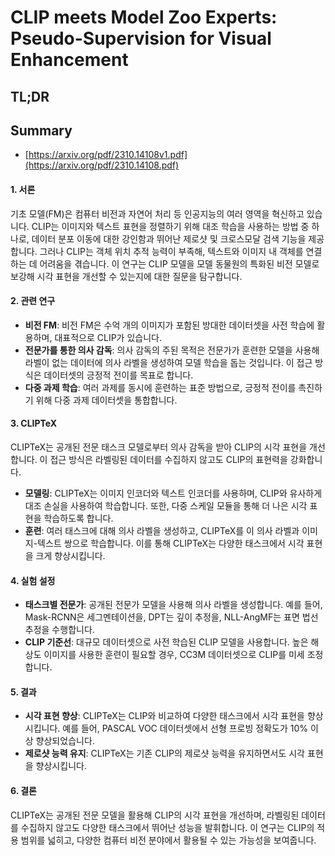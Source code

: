 # CLIP meets Model Zoo Experts: Pseudo-Supervision for Visual Enhancement
## TL;DR
## Summary
- [https://arxiv.org/pdf/2310.14108v1.pdf](https://arxiv.org/pdf/2310.14108.pdf)

#### 1. 서론
기초 모델(FM)은 컴퓨터 비전과 자연어 처리 등 인공지능의 여러 영역을 혁신하고 있습니다. CLIP는 이미지와 텍스트 표현을 정렬하기 위해 대조 학습을 사용하는 방법 중 하나로, 데이터 분포 이동에 대한 강인함과 뛰어난 제로샷 및 크로스모달 검색 기능을 제공합니다. 그러나 CLIP는 객체 위치 추적 능력이 부족해, 텍스트와 이미지 내 객체를 연결하는 데 어려움을 겪습니다. 이 연구는 CLIP 모델을 모델 동물원의 특화된 비전 모델로 보강해 시각 표현을 개선할 수 있는지에 대한 질문을 탐구합니다.

#### 2. 관련 연구
- **비전 FM**: 비전 FM은 수억 개의 이미지가 포함된 방대한 데이터셋을 사전 학습에 활용하며, 대표적으로 CLIP가 있습니다.
- **전문가를 통한 의사 감독**: 의사 감독의 주된 목적은 전문가가 훈련한 모델을 사용해 라벨이 없는 데이터에 의사 라벨을 생성하여 모델 학습을 돕는 것입니다. 이 접근 방식은 데이터셋의 긍정적 전이를 목표로 합니다.
- **다중 과제 학습**: 여러 과제를 동시에 훈련하는 표준 방법으로, 긍정적 전이를 촉진하기 위해 다중 과제 데이터셋을 통합합니다.

#### 3. CLIPTeX
CLIPTeX는 공개된 전문 태스크 모델로부터 의사 감독을 받아 CLIP의 시각 표현을 개선합니다. 이 접근 방식은 라벨링된 데이터를 수집하지 않고도 CLIP의 표현력을 강화합니다.

- **모델링**: CLIPTeX는 이미지 인코더와 텍스트 인코더를 사용하며, CLIP와 유사하게 대조 손실을 사용하여 학습합니다. 또한, 다중 스케일 모듈을 통해 더 나은 시각 표현을 학습하도록 합니다.
- **훈련**: 여러 태스크에 대해 의사 라벨을 생성하고, CLIPTeX를 이 의사 라벨과 이미지-텍스트 쌍으로 학습합니다. 이를 통해 CLIPTeX는 다양한 태스크에서 시각 표현을 크게 향상시킵니다.

#### 4. 실험 설정
- **태스크별 전문가**: 공개된 전문가 모델을 사용해 의사 라벨을 생성합니다. 예를 들어, Mask-RCNN은 세그멘테이션을, DPT는 깊이 추정을, NLL-AngMF는 표면 법선 추정을 수행합니다.
- **CLIP 기준선**: 대규모 데이터셋으로 사전 학습된 CLIP 모델을 사용합니다. 높은 해상도 이미지를 사용한 훈련이 필요할 경우, CC3M 데이터셋으로 CLIP를 미세 조정합니다.

#### 5. 결과
- **시각 표현 향상**: CLIPTeX는 CLIP와 비교하여 다양한 태스크에서 시각 표현을 향상시킵니다. 예를 들어, PASCAL VOC 데이터셋에서 선형 프로빙 정확도가 10% 이상 향상되었습니다.
- **제로샷 능력 유지**: CLIPTeX는 기존 CLIP의 제로샷 능력을 유지하면서도 시각 표현을 향상시킵니다.

#### 6. 결론
CLIPTeX는 공개된 전문 모델을 활용해 CLIP의 시각 표현을 개선하며, 라벨링된 데이터를 수집하지 않고도 다양한 태스크에서 뛰어난 성능을 발휘합니다. 이 연구는 CLIP의 적용 범위를 넓히고, 다양한 컴퓨터 비전 분야에서 활용될 수 있는 가능성을 보여줍니다.